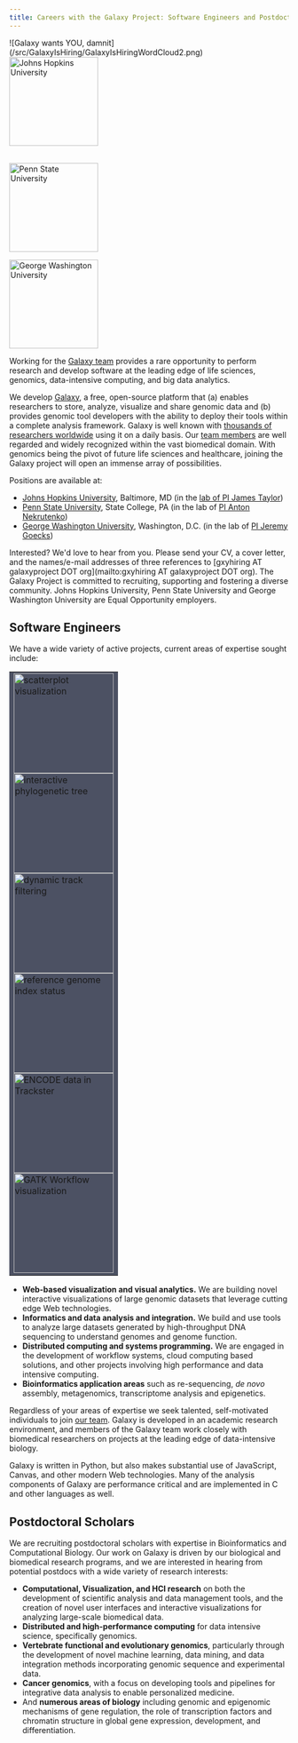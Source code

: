 ```yaml
---
title: Careers with the Galaxy Project: Software Engineers and Postdoctoral Researchers
---
```

<div class='center'>![Galaxy wants YOU, damnit](/src/GalaxyIsHiring/GalaxyIsHiringWordCloud2.png)</div>



<div class='right'> 
<a href='http://www.johnshopkins.edu/'><img src="/src/Images/Logos/JohnsHopkins.png" alt="Johns Hopkins University" width="160" /></a><br /><br />

<a href='http://www.psu.edu/'><img src="/src/Images/Logos/PennStateLogo.png" alt="Penn State University" width="160" /></a>

<a href='http://www.gwu.edu/'><img src="/src/GalaxyIsHiring/gwlogo.png" alt="George Washington University" width="160" /></a>
</div>

Working for the [Galaxy team](/src/GalaxyTeam/index.md) provides a rare opportunity to perform research and develop software at the leading edge of life sciences, genomics, data-intensive computing, and big data analytics.

We develop [Galaxy](http://galaxyproject.org), a free, open-source platform that (a) enables researchers to store, analyze, visualize and share genomic data and (b) provides genomic tool developers with the ability to deploy their tools within a complete analysis framework.  Galaxy is well known with [thousands of researchers worldwide](/src/GalaxyProject/Statistics/index.md) using it on a daily basis. Our [team members](/src/GalaxyTeam/index.md) are well regarded and widely recognized within the vast biomedical domain.  With genomics being the pivot of future life sciences and healthcare, joining the Galaxy project will open an immense array of possibilities.

Positions are available at:
* [Johns Hopkins University](http://www.johnshopkins.edu/), Baltimore, MD (in the [lab of PI James Taylor](http://taylorlab.org/)) 
* [Penn State University](http://psu.edu/), State College, PA (in the lab of [PI Anton Nekrutenko](http://bmb.psu.edu/directory/aun1))
* [George Washington University](http://gwu.edu/), Washington, D.C. (in the lab of [PI Jeremy Goecks](http://jeremygoecks.com))

Interested?  We'd love to hear from you.  Please send your CV, a cover letter, and the names/e-mail addresses of three references to [gxyhiring AT galaxyproject DOT org](mailto:gxyhiring AT galaxyproject DOT org).  The Galaxy Project is committed to recruiting, supporting and fostering a diverse community. Johns Hopkins University, Penn State University and George Washington University are Equal Opportunity employers.

## Software Engineers

We have a wide variety of active projects, current areas of expertise sought include:

<div class='right'>
<table>
  <tr>
    <td style=" background-color: #4C5163;"> <a href='/src/DevNewsBriefs/2012_10_23/index.md#visualization_framework'><img src="/src/Images/NewsGraphics/2012_10_23_scatterplot-fullscreen.png" alt="scatterplot visualization" width="180" /></a> <br />  <a href='/src/DevNewsBriefs/2012_09_07/index.md#user-interface-ui'><img src="/src/Images/NewsGraphics/2012_09_07_interactive-phylo-tree.png" alt="interactive phylogenetic tree" width="180" /></a> <br />  <a href='/src/DevNewsBriefs/2012_01_27/index.md#galaxy-track-browser-gtb'><img src="/src/Images/NewsGraphics/2012_01_27_multi-track-filtering.png" alt="dynamic track filtering" width="180" /></a> <br />  <a href='/src/DevNewsBriefs/2012_07_20/index.md#admin_genome_indexing'><img src="/src/Images/NewsGraphics/2012_07_20_main-page.png" alt="reference genome index status" width="180" /></a> <br />  <a href='/src/DevNewsBriefs/2012_03_12/index.md#galaxy-track-browser-gtb'><img src="/src/Images/NewsGraphics/2012_03_12_trackster-encode.png" alt="ENCODE data in Trackster" width="180" /></a> <br />  <a href='/src/DevNewsBriefs/2012_05_11/index.md#tools'><img src="/src/Images/NewsGraphics/2012_05_11_gatk-workflow.png" alt="GATK Workflow visualization" width="180" /></a> </td>
  </tr>
</table>

</div>

* **Web-based visualization and visual analytics.** We are building novel interactive visualizations of large genomic datasets that leverage cutting edge Web technologies.
* **Informatics and data analysis and integration.**  We build and use tools to analyze large datasets generated by high-throughput DNA sequencing to understand genomes and genome function.
* **Distributed computing and systems programming.** We are engaged in the development of workflow systems, cloud computing based solutions, and other projects involving high performance and data intensive computing.
* **Bioinformatics application areas** such as re-sequencing, *de novo* assembly, metagenomics, transcriptome analysis and epigenetics.

Regardless of your areas of expertise we seek talented, self-motivated individuals to join [our team](/src/GalaxyTeam/index.md). Galaxy is developed in an academic research environment, and members of the Galaxy team work closely with biomedical researchers on projects at the leading edge of data-intensive biology.

Galaxy is written in Python, but also makes substantial use of JavaScript, Canvas, and other modern Web technologies. Many of the analysis components of Galaxy are performance critical and are implemented in C and other languages as well.

## Postdoctoral Scholars

We are recruiting postdoctoral scholars with expertise in Bioinformatics and Computational Biology. Our work on Galaxy is driven by our biological and biomedical research programs, and we are interested in hearing from potential postdocs with a wide variety of research interests:

* **Computational, Visualization, and HCI research** on both the development of scientific analysis and data management tools, and the creation of novel user interfaces and interactive visualizations for analyzing large-scale biomedical data.
* **Distributed and high-performance computing** for data intensive science, specifically genomics.
* **Vertebrate functional and evolutionary genomics**, particularly through the development of novel machine learning, data mining, and data integration methods incorporating genomic sequence and experimental data.
* **Cancer genomics**, with a focus on developing tools and pipelines for integrative data analysis to enable personalized medicine.
* And **numerous areas of biology** including genomic and epigenomic mechanisms of gene regulation, the role of transcription factors and chromatin structure in global gene expression, development, and differentiation.

